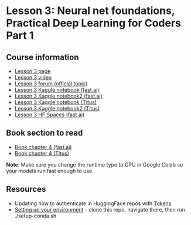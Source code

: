 # Lesson 3: Neural net foundations, Practical Deep Learning for Coders Part 1

## Course information
- [Lesson 3 page](https://course.fast.ai/Lessons/lesson3.html)
- [Lesson 3 video](https://www.youtube.com/watch?v=hBBOjCiFcuo&embeds_referring_euri=https%3A%2F%2Fcourse.fast.ai%2F)
- [Lesson 3 forum (official topic)](https://forums.fast.ai/t/lesson-3-official-topic/96254)
- [Lesson 3 Kaggle notebook (fast.ai)](https://www.kaggle.com/code/jhoward/which-image-models-are-best/)
- [Lesson 3 Kaggle notebook2 (fast.ai)](https://www.kaggle.com/code/jhoward/how-does-a-neural-net-really-work)
- [Lesson 3 Kaggle notebook (Titus)](which_models.ipynb)
- [Lesson 3 Kaggle notebook2 (Titus)](https://www.kaggle.com/code/alexandertitus/how-does-a-neural-net-really-work/edit)
- [Lesson 3 HF Spaces (fast.ai)](https://huggingface.co/spaces/jph00/pets/tree/main)

## Book section to read
- [Book chapter 4 (fast.ai)](https://colab.research.google.com/github/fastai/fastbook/blob/master/04_mnist_basics.ipynb)
- [Book chapter 4 (Titus)](04_mnist_basics.ipynb)

**Note**: Make sure you change the runtime type to GPU in Google Colab so your models run fast enough to use. 

## Resources
- Updating how to authenticate in HuggingFace repos with [Tokens](https://huggingface.co/blog/password-git-deprecation)
- [Setting up your environment](https://github.com/fastai/fastsetup) - clone this repo, navigate there, then run ./setup-conda.sh

